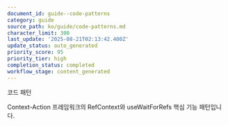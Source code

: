 ```yaml
---
document_id: guide--code-patterns
category: guide
source_path: ko/guide/code-patterns.md
character_limit: 300
last_update: '2025-08-21T02:13:42.400Z'
update_status: auto_generated
priority_score: 95
priority_tier: high
completion_status: completed
workflow_stage: content_generated
---
```

코드 패턴

Context-Action 프레임워크의 RefContext와 useWaitForRefs 핵심 기능 패턴입니다.
